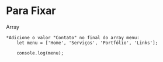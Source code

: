 # Para Fixar

Array

	*Adicione o valor "Contato" no final do array menu:
		let menu = ['Home', 'Serviços', 'Portfólio', 'Links'];

		console.log(menu);

